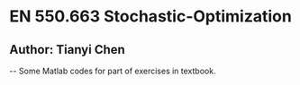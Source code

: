 # EN 550.663 Stochastic-Optimization
## Author: Tianyi Chen

-- Some Matlab codes for part of exercises in textbook.

